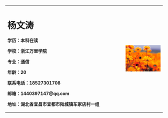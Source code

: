 <table border="0">
  <tr>
    <td width="75%">
      <h1>杨文涛</h1>
      <p><b>学历：本科在读</b></p>
      <p><b>学校：浙江万里学院</b></p>
      <p><b>专业：通信</b></p>
      <p><b>年龄：20</b></p>
      <p><b>联系电话：18527301708</b></p>  
      <p><b>邮箱：1440397147@qq.com</b></p>
      <p><b>地址：湖北省宜昌市宜都市陆城镇车家店村一组</b></p>
</td>
    <td width="25%">
      <img src="/欢迎扫描.jpg" width="100%">      
    </td>
  </tr>
</table>

